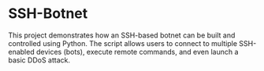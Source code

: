 # SSH-Botnet
This project demonstrates how an SSH-based botnet can be built and controlled using Python. The script allows users to connect to multiple SSH-enabled devices (bots), execute remote commands, and even launch a basic DDoS attack.
